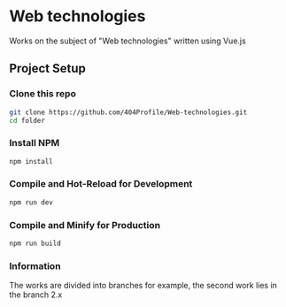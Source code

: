 # Web technologies

Works on the subject of "Web technologies" written using Vue.js

## Project Setup

### Clone this repo

```sh
git clone https://github.com/404Profile/Web-technologies.git
cd folder
```

### Install NPM
```sh
npm install
```

### Compile and Hot-Reload for Development

```sh
npm run dev
```

### Compile and Minify for Production

```sh
npm run build
```

### Information
The works are divided into branches for example, the second work lies in the branch 2.x